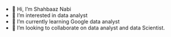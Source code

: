 - 👋 Hi, I’m Shahbaaz Nabi
- 👀 I’m interested in data analyst
- 🌱 I’m currently learning Google data analyst
- 💞️ I’m looking to collaborate on data analyst and data Scientist.

<!---
iamnabi/iamnabi is a ✨ special ✨ repository because its `README.md` (this file) appears on your GitHub profile.
You can click the Preview link to take a look at your changes.
--->
